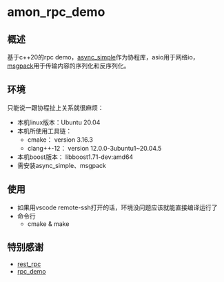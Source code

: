 # amon_rpc_demo

## 概述

基于c++20的rpc demo，[async_simple](https://github.com/alibaba/async_simple)作为协程库，asio用于网络io，[msgpack](https://github.com/msgpack/msgpack-c)用于传输内容的序列化和反序列化。

## 环境
只能说一跟协程扯上关系就很麻烦：
- 本机linux版本：Ubuntu 20.04
- 本机所使用工具链：
    - cmake： version 3.16.3
    - clang++-12： version 12.0.0-3ubuntu1~20.04.5
- 本机boost版本： libboost1.71-dev:amd64
- 需安装async_simple、msgpack

## 使用
- 如果用vscode remote-ssh打开的话，环境没问题应该就能直接编译运行了
- 命令行
    - cmake & make

## 特别感谢
- [rest_rpc](https://github.com/qicosmos/rest_rpc)
- [rpc_demo](https://github.com/humeng1832596901/rpc_demo)

